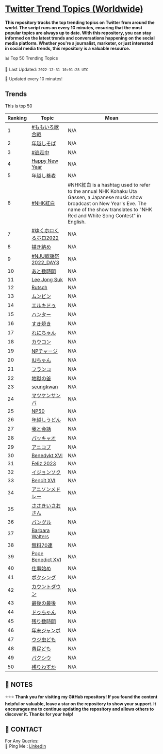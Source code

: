 [Twitter Trend Topics (Worldwide)](https://github.com/ErcinDedeoglu/Twitter-Trend-Topics)
==========

**This repository tracks the top trending topics on Twitter from around the world. 
The script runs on every 10 minutes, ensuring that the most popular topics are always up to date. 
With this repository, you can stay informed on the latest trends and conversations happening on the social media platform. 
Whether you're a journalist, marketer, or just interested in social media trends, this repository is a valuable resource.**


📊 Top 50 Trending Topics

📆 Last Updated: `2022-12-31 10:01:28 UTC`

🔧 Updated every 10 minutes!


## Trends

This is top 50

| Ranking | Topic | Mean |
| ------- | ------------ | ------------ |
| 1 | [#ももいろ歌合戦](http://twitter.com/search?q=%23%e3%82%82%e3%82%82%e3%81%84%e3%82%8d%e6%ad%8c%e5%90%88%e6%88%a6) | N/A |
| 2 | [年越しそば](http://twitter.com/search?q=%e5%b9%b4%e8%b6%8a%e3%81%97%e3%81%9d%e3%81%b0) | N/A |
| 3 | [#逃走中](http://twitter.com/search?q=%23%e9%80%83%e8%b5%b0%e4%b8%ad) | N/A |
| 4 | [Happy New Year](http://twitter.com/search?q=Happy+New+Year) | N/A |
| 5 | [年越し蕎麦](http://twitter.com/search?q=%e5%b9%b4%e8%b6%8a%e3%81%97%e8%95%8e%e9%ba%a6) | N/A |
| 6 | [#NHK紅白](http://twitter.com/search?q=%23NHK%e7%b4%85%e7%99%bd) | #NHK紅白 is a hashtag used to refer to the annual NHK Kohaku Uta Gassen, a Japanese music show broadcast on New Year's Eve. The name of the show translates to "NHK Red and White Song Contest" in English. |
| 7 | [#ゆくホロくるホロ2022](http://twitter.com/search?q=%23%e3%82%86%e3%81%8f%e3%83%9b%e3%83%ad%e3%81%8f%e3%82%8b%e3%83%9b%e3%83%ad2022) | N/A |
| 8 | [描き納め](http://twitter.com/search?q=%e6%8f%8f%e3%81%8d%e7%b4%8d%e3%82%81) | N/A |
| 9 | [#NJU歌謡祭2022_DAY3](http://twitter.com/search?q=%23NJU%e6%ad%8c%e8%ac%a1%e7%a5%ad2022_DAY3) | N/A |
| 10 | [あと数時間](http://twitter.com/search?q=%e3%81%82%e3%81%a8%e6%95%b0%e6%99%82%e9%96%93) | N/A |
| 11 | [Lee Jong Suk](http://twitter.com/search?q=Lee+Jong+Suk) | N/A |
| 12 | [Rutsch](http://twitter.com/search?q=Rutsch) | N/A |
| 13 | [ムンビン](http://twitter.com/search?q=%e3%83%a0%e3%83%b3%e3%83%93%e3%83%b3) | N/A |
| 14 | [エルキドゥ](http://twitter.com/search?q=%e3%82%a8%e3%83%ab%e3%82%ad%e3%83%89%e3%82%a5) | N/A |
| 15 | [ハンター](http://twitter.com/search?q=%e3%83%8f%e3%83%b3%e3%82%bf%e3%83%bc) | N/A |
| 16 | [すき焼き](http://twitter.com/search?q=%e3%81%99%e3%81%8d%e7%84%bc%e3%81%8d) | N/A |
| 17 | [れにちゃん](http://twitter.com/search?q=%e3%82%8c%e3%81%ab%e3%81%a1%e3%82%83%e3%82%93) | N/A |
| 18 | [カウコン](http://twitter.com/search?q=%e3%82%ab%e3%82%a6%e3%82%b3%e3%83%b3) | N/A |
| 19 | [NPチャージ](http://twitter.com/search?q=NP%e3%83%81%e3%83%a3%e3%83%bc%e3%82%b8) | N/A |
| 20 | [IUちゃん](http://twitter.com/search?q=IU%e3%81%a1%e3%82%83%e3%82%93) | N/A |
| 21 | [フランコ](http://twitter.com/search?q=%e3%83%95%e3%83%a9%e3%83%b3%e3%82%b3) | N/A |
| 22 | [地獄の釜](http://twitter.com/search?q=%e5%9c%b0%e7%8d%84%e3%81%ae%e9%87%9c) | N/A |
| 23 | [seungkwan](http://twitter.com/search?q=seungkwan) | N/A |
| 24 | [マツケンサンバ](http://twitter.com/search?q=%e3%83%9e%e3%83%84%e3%82%b1%e3%83%b3%e3%82%b5%e3%83%b3%e3%83%90) | N/A |
| 25 | [NP50](http://twitter.com/search?q=NP50) | N/A |
| 26 | [年越しうどん](http://twitter.com/search?q=%e5%b9%b4%e8%b6%8a%e3%81%97%e3%81%86%e3%81%a9%e3%82%93) | N/A |
| 27 | [我と会話](http://twitter.com/search?q=%e6%88%91%e3%81%a8%e4%bc%9a%e8%a9%b1) | N/A |
| 28 | [パッキャオ](http://twitter.com/search?q=%e3%83%91%e3%83%83%e3%82%ad%e3%83%a3%e3%82%aa) | N/A |
| 29 | [アニコブ](http://twitter.com/search?q=%e3%82%a2%e3%83%8b%e3%82%b3%e3%83%96) | N/A |
| 30 | [Benedykt XVI](http://twitter.com/search?q=Benedykt+XVI) | N/A |
| 31 | [Feliz 2023](http://twitter.com/search?q=Feliz+2023) | N/A |
| 32 | [イジョンソク](http://twitter.com/search?q=%e3%82%a4%e3%82%b8%e3%83%a7%e3%83%b3%e3%82%bd%e3%82%af) | N/A |
| 33 | [Benoît XVI](http://twitter.com/search?q=Beno%c3%aet+XVI) | N/A |
| 34 | [アニソンメドレー](http://twitter.com/search?q=%e3%82%a2%e3%83%8b%e3%82%bd%e3%83%b3%e3%83%a1%e3%83%89%e3%83%ac%e3%83%bc) | N/A |
| 35 | [ささきいさおさん](http://twitter.com/search?q=%e3%81%95%e3%81%95%e3%81%8d%e3%81%84%e3%81%95%e3%81%8a%e3%81%95%e3%82%93) | N/A |
| 36 | [バングル](http://twitter.com/search?q=%e3%83%90%e3%83%b3%e3%82%b0%e3%83%ab) | N/A |
| 37 | [Barbara Walters](http://twitter.com/search?q=Barbara+Walters) | N/A |
| 38 | [無料70連](http://twitter.com/search?q=%e7%84%a1%e6%96%9970%e9%80%a3) | N/A |
| 39 | [Pope Benedict XVI](http://twitter.com/search?q=Pope+Benedict+XVI) | N/A |
| 40 | [仕事始め](http://twitter.com/search?q=%e4%bb%95%e4%ba%8b%e5%a7%8b%e3%82%81) | N/A |
| 41 | [ボクシング](http://twitter.com/search?q=%e3%83%9c%e3%82%af%e3%82%b7%e3%83%b3%e3%82%b0) | N/A |
| 42 | [カウントダウン](http://twitter.com/search?q=%e3%82%ab%e3%82%a6%e3%83%b3%e3%83%88%e3%83%80%e3%82%a6%e3%83%b3) | N/A |
| 43 | [最後の最後](http://twitter.com/search?q=%e6%9c%80%e5%be%8c%e3%81%ae%e6%9c%80%e5%be%8c) | N/A |
| 44 | [ドゥちゃん](http://twitter.com/search?q=%e3%83%89%e3%82%a5%e3%81%a1%e3%82%83%e3%82%93) | N/A |
| 45 | [残り数時間](http://twitter.com/search?q=%e6%ae%8b%e3%82%8a%e6%95%b0%e6%99%82%e9%96%93) | N/A |
| 46 | [年末ジャンボ](http://twitter.com/search?q=%e5%b9%b4%e6%9c%ab%e3%82%b8%e3%83%a3%e3%83%b3%e3%83%9c) | N/A |
| 47 | [ウジ虫ども](http://twitter.com/search?q=%e3%82%a6%e3%82%b8%e8%99%ab%e3%81%a9%e3%82%82) | N/A |
| 48 | [愚民ども](http://twitter.com/search?q=%e6%84%9a%e6%b0%91%e3%81%a9%e3%82%82) | N/A |
| 49 | [パクシウ](http://twitter.com/search?q=%e3%83%91%e3%82%af%e3%82%b7%e3%82%a6) | N/A |
| 50 | [残りわずか](http://twitter.com/search?q=%e6%ae%8b%e3%82%8a%e3%82%8f%e3%81%9a%e3%81%8b) | N/A |




## 📝 NOTES

⭐⭐⭐ **Thank you for visiting my GitHub repository! If you found the content helpful or valuable, leave a star on the repository to show your support. It encourages me to continue updating the repository and allows others to discover it. Thanks for your help!**

## 📨 CONTACT

 For Any Queries:  
            🏓 Ping Me : [LinkedIn](https://www.linkedin.com/in/ercindedeoglu/)